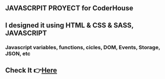 ## JAVASCRPIT PROYECT for CoderHouse

## I designed it using HTML & CSS & SASS, JAVASCRIPT
### Javascript variables, functions, cicles, DOM, Events, Storage, JSON, etc

## Check It 👉[Here](https://tinmon11.github.io/JavascriptCoder/)